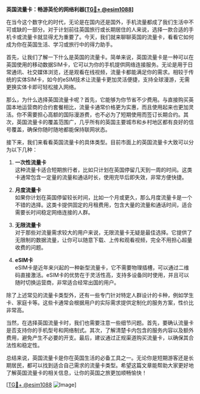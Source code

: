 **英国流量卡：畅游英伦的网络利器[[TG💪+ @esim1088](https://t.me/s/esim1088)]**

在当今这个数字化的时代，无论是在国内还是国外，手机流量都成了我们生活中不可或缺的一部分。对于计划前往英国旅行或长期居住的人来说，选择一款合适的手机卡或流量卡就显得尤为重要了。今天，我们就来聊聊英国的流量卡，看看它如何成为你在英国生活、学习或旅行中的得力助手。

首先，让我们了解一下什么是英国的流量卡。简单来说，英国流量卡是一种可以在英国使用的移动数据SIM卡，它可以为你的手机提供网络连接服务。无论是用于日常通讯、社交媒体浏览，还是观看在线视频，流量卡都能满足你的需求。相较于传统的实体SIM卡，如今的eSIM技术让流量卡更加灵活便捷，支持全球漫游，无需更换实体卡即可轻松接入网络。

那么，为什么选择英国流量卡呢？首先，它能够为你节省不少费用。与直接购买英国本地运营商的合约套餐相比，流量卡通常价格更为实惠，而且使用起来也更加灵活。你不需要担心高额的国际漫游费，也不必为了短期使用而签订长期合约。其次，英国流量卡的覆盖范围广，几乎所有的英国主要城市和乡村地区都有良好的信号覆盖，确保你随时随地都能保持联网状态。

接下来，我们来看看英国流量卡的具体类型。目前市面上的英国流量卡大致可以分为以下几种：

1. **一次性流量卡**  
   这种流量卡适合短期旅行者，比如只计划在英国停留几天到一周的时间。这类卡通常包含一定量的流量和通话时长，使用完毕后即失效，非常方便快捷。

2. **月度流量卡**  
   如果你计划在英国停留较长时间，比如一个月或更久，那么月度流量卡是一个不错的选择。这类卡提供固定的月租费用，包含大量的流量和通话时间，适合需要长时间稳定网络连接的人群。

3. **无限流量卡**  
   对于那些对流量需求较大的用户来说，无限流量卡无疑是最佳选择。它提供了无限制的数据流量，让你可以随意下载、上传和观看视频，完全不用担心超量收费的问题。

4. **eSIM卡**  
   eSIM卡是近年来兴起的一种新型流量卡，它不需要物理插槽，可以通过二维码直接激活。eSIM卡的优势在于灵活性高，支持多设备同时使用，并且可以随时切换运营商，非常适合经常出国的用户。

除了上述常见的流量卡类型外，还有一些专门针对特定人群设计的卡种，例如学生卡、家庭卡等。这些卡通常会根据用户的实际需求提供定制化的服务方案，性价比非常高。

当然，在选择英国流量卡时，我们也需要注意一些细节问题。首先，要确认流量卡是否支持你的手机型号和网络制式。其次，了解清楚卡内包含的服务内容以及额外费用，避免产生不必要的开支。最后，建议通过正规渠道购买流量卡，以确保其合法性和稳定性。

总结来说，英国流量卡是你在英国生活的必备工具之一。无论你是短期游客还是长期居民，都可以找到适合自己需求的流量卡类型。希望这篇文章能帮助大家更好地了解英国流量卡的相关信息，让你的英国之旅更加顺畅愉快！

[[TG💪+ @esim1088](https://t.me/s/esim1088) ![Image](https://i.postimg.cc/4NQfJmqS/Snipaste-2025-05-13-00-14-12.png)]